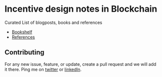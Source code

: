 # Incentive design notes in Blockchain
Curated List of blogposts, books and references

- [Bookshelf](Bookshelf.md)
- [References](References.md)

## Contributing
For any new issue, feature, or update, create a pull request and we will add it there. Ping me on [twitter](https://twitter.com/aabdolwahed) or [linkedIn](https://www.linkedin.com/in/aabdulwahed/).
